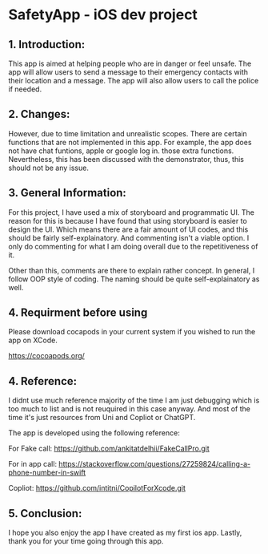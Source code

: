 #  SafetyApp - iOS dev project 

## 1. Introduction:

This app is aimed at helping people who are in danger or feel unsafe. The app will allow users to send a message to their emergency contacts with their location and a message. The app will also allow
users to call the police if needed. 

## 2. Changes:

However, due to time limitation and unrealistic scopes. There are certain functions that are not implemented in this app. For example, the app does not have chat funtions, apple or google log in.
those extra functions. Nevertheless, this has been discussed with the demonstrator, thus, this should not be any issue. 

## 3. General Information: 
 
For this project, I have used a mix of storyboard and programmatic UI. The reason for this is because I have found that using storyboard is easier to design the UI. Which means there are a fair
amount of UI codes, and this should be fairly self-explainatory. And commenting isn't a viable option. I only do commenting for what I am doing overall due to the repetitiveness of it. 

Other than this, comments are there to explain rather concept. In general, I follow OOP style of coding. 
The naming should be quite self-explainatory as well. 

## 4. Requirment before using 

Please download cocapods in your current system if you wished to run the app on XCode. 

https://cocoapods.org/

## 4. Reference: 

I didnt use much reference majority of the time I am just debugging which is too much to list and is not reuquired in this case anyway. 
And most of the time it's just resources from Uni and Copliot or ChatGPT. 

The app is developed using the following reference: 

For Fake call: 
https://github.com/ankitatdelhii/FakeCallPro.git

For in app call: 
https://stackoverflow.com/questions/27259824/calling-a-phone-number-in-swift

Copliot: 
https://github.com/intitni/CopilotForXcode.git

## 5. Conclusion: 
I hope you also enjoy the app I have created as my first ios app. 
Lastly, thank you for your time going through this app. 

